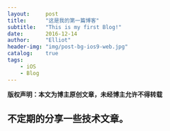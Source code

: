 ```yaml
---
layout:     post
title:      "这是我的第一篇博客"
subtitle:   "This is my first Blog!"
date:       2016-12-14
author:     "Elliot"
header-img: "img/post-bg-ios9-web.jpg"
catalog:    true
tags:
    - iOS
    - Blog
---
```


**版权声明：本文为博主原创文章，未经博主允许不得转载**

## 不定期的分享一些技术文章。
